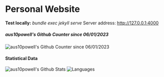 # Personal Website
**Test locally:** *bundle exec jekyll serve* Server address: http://127.0.0.1:4000

##### aus10powell's Github Counter since 06/01/2023
![aus10powell's Github Counter since 06/01/2023](https://count.getloli.com/get/@aus10powell?theme=rule23)

#### Statistical Data
![aus10powell's Github Stats](https://github-readme-stats.vercel.app/api?username=aus10powell&theme=cobalt&hide_title=true&show_icons=true&include_all_commits=true&count_private=true)
![Languages](https://github-readme-stats.vercel.app/api/top-langs/?username=aus10powell&theme=cobalt&hide_title=true&layout=compact&langs_count=10&hide=html,javascript,css)